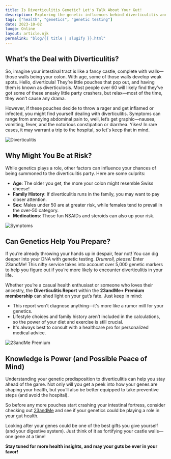 ```yaml
---
title: Is Diverticulitis Genetic? Let's Talk About Your Gut!
description: Exploring the genetic influences behind diverticulitis and how 23andMe can help you understand your risks.
tags: ["health", "genetics", "genetic testing"]
date: 2023-10-02
luogo: Online
layout: article.njk
permalink: "blog/{{ title | slugify }}.html"
---
```


## What’s the Deal with Diverticulitis?

So, imagine your intestinal tract is like a fancy castle, complete with walls—those walls being your colon. With age, some of those walls develop weak spots. Hello, diverticula! They’re little pouches that pop out, and having them is known as diverticulosis. Most people over 60 will likely find they’ve got some of these sneaky little party crashers, but relax—most of the time, they won’t cause any drama.

However, if these pouches decide to throw a rager and get inflamed or infected, you might find yourself dealing with diverticulitis. Symptoms can range from annoying abdominal pain to, well, let’s get graphic—nausea, vomiting, fever, and the notorious constipation or diarrhea. Yikes! In rare cases, it may warrant a trip to the hospital, so let's keep that in mind.

![Diverticulitis](http://100.21.172.34/wp-content/uploads/2022/03/image.png)

## Why Might You Be at Risk?

While genetics plays a role, other factors can influence your chances of being summoned to the diverticulitis party. Here are some culprits:

- **Age**: The older you get, the more your colon might resemble Swiss cheese!
- **Family History**: If diverticulitis runs in the family, you may want to pay closer attention.
- **Sex**: Males under 50 are at greater risk, while females tend to prevail in the over-50 category.
- **Medications**: Those fun NSAIDs and steroids can also up your risk.

![Symptoms](http://100.21.172.34/wp-content/uploads/2022/03/image-1.png)

## Can Genetics Help You Prepare?

If you’re already throwing your hands up in despair, fear not! You can dig deeper into your DNA with genetic testing. *Drumroll, please!* Enter 23andMe! This nifty service takes into account over 5,000 genetic markers to help you figure out if you’re more likely to encounter diverticulitis in your life. 

Whether you’re a casual health enthusiast or someone who loves their ancestry, the **Diverticulitis Report** within the **23andMe+ Premium membership** can shed light on your gut’s fate. Just keep in mind:

- This report won't diagnose anything—it's more like a rumor mill for your genetics.
- Lifestyle choices and family history aren’t included in the calculations, so the power of your diet and exercise is still crucial.
- It's always best to consult with a healthcare pro for personalized medical advice.

![23andMe Premium](https://www.23andme.com/uploads/sites/2/20240109213029/Premium.jpg)

## Knowledge is Power (and Possible Peace of Mind)

Understanding your genetic predisposition to diverticulitis can help you stay ahead of the game. Not only will you get a peek into how your genes are shaping your health, but you’ll also be better equipped to take preventive steps (and avoid the hospital).

So before any more pouches start crashing your intestinal fortress, consider checking out [23andMe](https://www.23andme.com/topics/health-predispositions/diverticulitis/) and see if your genetics could be playing a role in your gut health. 

Looking after your genes could be one of the best gifts you give yourself (and your digestive system). Just think of it as fortifying your castle walls—one gene at a time!

**Stay tuned for more health insights, and may your guts be ever in your favor!**